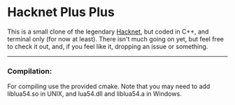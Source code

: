 # Hacknet Plus Plus

This is a small clone of the legendary [Hacknet](http://hacknet-os.com/), but coded in C++, and terminal only (for now at least).
There isn't much going on yet, but feel free to check it out, and, if you feel like it, dropping an issue or something.

______

### Compilation: 

For compiling use the provided cmake. Note that you may need to add liblua54.so in UNIX, and lua54.dll and liblua54.a in Windows. 
